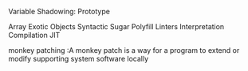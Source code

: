 

Variable Shadowing:
Prototype



Array Exotic Objects
Syntactic Sugar
Polyfill
Linters
Interpretation
Compilation
JIT

monkey patching :A monkey patch is a way for a program to extend or modify supporting system software locally 
